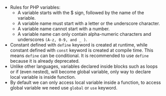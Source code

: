 - Rules for PHP variables:
  - A variable starts with the $ sign, followed by the name of the variable.
  - A variable name must start with a letter or the underscore character.
  - A variable name cannot start with a number.
  - A variable name can only contain alpha-numeric characters and underscores `(A-z, 0-9, and _ )`.
- Constant defined with `define` keyword is created at runtime, while constant defined with `const` keyword is created at compile time. This means `define` can be conditional. It is recommended to use `define` because it is already deprecated.
- Unlike other languages, variables declared inside blocks such as loops or if (even nested), will become global variable, only way to declare local variable is inside function.
- By default we can only access local variable inside a function, to access global variable we need use `global` or `use` keyword.
